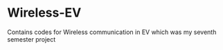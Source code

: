 # Wireless-EV
Contains codes for Wireless communication in EV which was my seventh semester project
